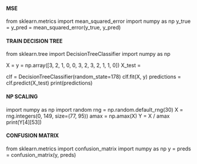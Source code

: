 #### MSE
from sklearn.metrics import mean_squared_error
import numpy as np
y_true = 
y_pred = 
mean_squared_error(y_true, y_pred)

#### TRAIN DECISION TREE
from sklearn.tree import DecisionTreeClassifier
import numpy as np

X = 
y = np.array([3, 2, 1, 0, 0, 3, 2, 3, 2, 1, 1, 0])
X_test = 

clf = DecisionTreeClassifier(random_state=178)
clf.fit(X, y)
predictions = clf.predict(X_test)
print(predictions)

#### NP SCALING
import numpy as np
import random
rng = np.random.default_rng(30)
X = rng.integers(0, 149, size=(77, 95))
amax = np.amax(X)
Y = X / amax
print(Y[4][53])

#### CONFUSION MATRIX
from sklearn.metrics import confusion_matrix
import numpy as np
y = 
preds = 
confusion_matrix(y, preds)

